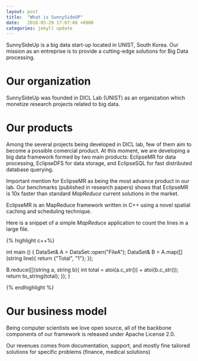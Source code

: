 ```yaml
---
layout: post
title:  "What is SunnySideUP"
date:   2016-05-29 17:07:08 +0900
categories: jekyll update
---
```


SunnySideUp is a big data start-up located in UNIST, South Korea. 
Our mission as an entreprise is to provide a cutting-edge solutions for Big Data processing.

# Our organization
SunnySideUp was founded in DICL Lab (UNIST) as an organization which monetize 
research projects related to big data. 

# Our products
Among the several projects being developed in DICL lab, few of them aim to become a possible 
comercial product. At this moment, we are developing a big data framework formed by two main products:
EclipseMR for data processing, EclipseDFS for data storage, and EclipseSQL for fast distributed database querying.

Important mention for EclipseMR as being the most advance product in our lab. Our benchmarks (published in research papers) 
shows that EclipseMR is 10x faster than standard _MapReduce_ current solutions in the market.

EclipseMR is an MapReduce framework written in C++ using a novel spatial caching and scheduling technique.

Here is a snippet of a simple _MapReduce_ application to count the lines in a large file.

{% highlight c++%}

int main () {
  DataSet& A = DataSet::open("FileA");
  DataSet& B = A.map([](string line){ 
   return {"Total", "1"};
  });

  B.reduce([](string a, string b){ 
    int total = atoi(a.c_str()) + atoi(b.c_str());
    return to_string(total);
  });
}

{% endhighlight %}

# Our business model
Being computer scientists we love open source, all of the backbone components of our framework is
released under Apache License 2.0. 

Our revenues comes from documentation, support, and mostly fine tailored solutions for specific problems (finance, medical solutions)
